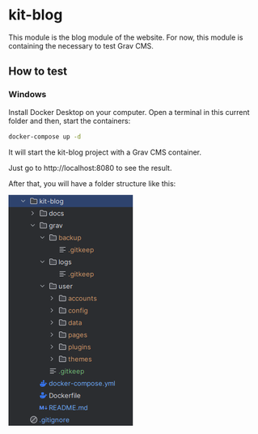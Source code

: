# kit-blog

This module is the blog module of the website. For now, this module is containing the necessary to test Grav CMS.

## How to test

### Windows
Install Docker Desktop on your computer. Open a terminal in this current folder and then, start the containers:
```bash
docker-compose up -d
```
It will start the kit-blog project with a Grav CMS container.

Just go to http://localhost:8080 to see the result.

After that, you will have a folder structure like this:

![Grav Data](docs/images/grav.png)
